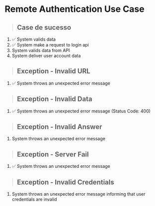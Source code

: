 # Remote Authentication Use Case

> ## Case de sucesso
1. ✅ System valids data
2. ✅ System make a request to login api
3. System valids data from API
4. System deliver user account data

> ## Exception - Invalid URL
1. ✅ System throws an unexpected error message

> ## Exception - Invalid Data
1. ✅ System throws an unexpected error message (Status Code: 400)

> ## Exception - Invalid Answer
1. System throws an unexpected error message

> ## Exception - Server Fail 
1. ✅ System throws an unexpected error message

> ## Exception - Invalid Credentials
1. System throws an unexpected error message informing that user credentials are invalid
